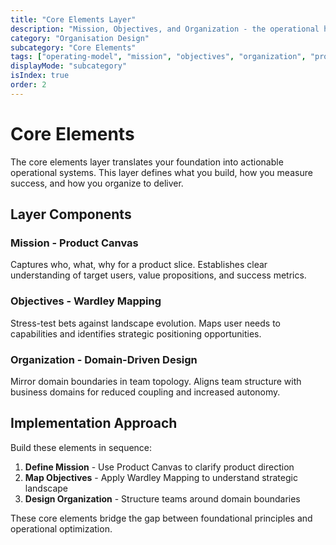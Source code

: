 ```yaml
---
title: "Core Elements Layer"
description: "Mission, Objectives, and Organization - the operational heart of effective teams"
category: "Organisation Design"
subcategory: "Core Elements"
tags: ["operating-model", "mission", "objectives", "organization", "product-canvas", "wardley-mapping", "ddd"]
displayMode: "subcategory"
isIndex: true
order: 2
---
```


# Core Elements

The core elements layer translates your foundation into actionable operational systems. This layer defines what you build, how you measure success, and how you organize to deliver.

## Layer Components

### Mission - Product Canvas
Captures who, what, why for a product slice. Establishes clear understanding of target users, value propositions, and success metrics.

### Objectives - Wardley Mapping
Stress-test bets against landscape evolution. Maps user needs to capabilities and identifies strategic positioning opportunities.

### Organization - Domain-Driven Design
Mirror domain boundaries in team topology. Aligns team structure with business domains for reduced coupling and increased autonomy.

## Implementation Approach

Build these elements in sequence:

1. **Define Mission** - Use Product Canvas to clarify product direction
2. **Map Objectives** - Apply Wardley Mapping to understand strategic landscape
3. **Design Organization** - Structure teams around domain boundaries

These core elements bridge the gap between foundational principles and operational optimization.